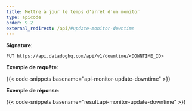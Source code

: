 ```yaml
---
title: Mettre à jour le temps d'arrêt d'un monitor
type: apicode
order: 9.2
external_redirect: /api/#update-monitor-downtime
---
```


**Signature**:

`PUT https://api.datadoghq.com/api/v1/downtime/<DOWNTIME_ID>`

**Exemple de requête**:

{{< code-snippets basename="api-monitor-update-downtime" >}}

**Exemple de réponse**:

{{< code-snippets basename="result.api-monitor-update-downtime" >}}


